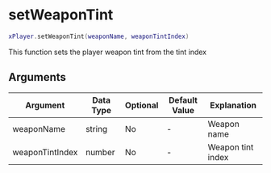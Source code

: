 # setWeaponTint

```lua
xPlayer.setWeaponTint(weaponName, weaponTintIndex)
```

This function sets the player weapon tint from the tint index

## Arguments

| Argument        | Data Type | Optional | Default Value | Explanation       |
| --------------- | --------- | -------- | ------------- | ----------------- |
| weaponName      | string    | No       | -             | Weapon name       |
| weaponTintIndex | number    | No       | -             | Weapon tint index |
